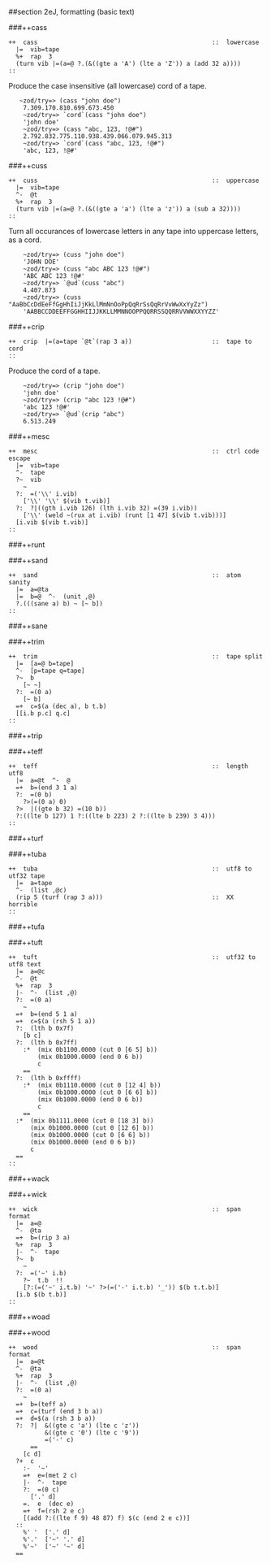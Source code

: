##section 2eJ, formatting (basic text)  

###++cass

```
++  cass                                                ::  lowercase
  |=  vib=tape
  %+  rap  3
  (turn vib |=(a=@ ?.(&((gte a 'A') (lte a 'Z')) a (add 32 a))))
::
```

Produce the case insensitive (all lowercase) cord of a tape.

       ~zod/try=> (cass "john doe")
        7.309.170.810.699.673.450
        ~zod/try=> `cord`(cass "john doe")
        'john doe'
        ~zod/try=> (cass "abc, 123, !@#")
        2.792.832.775.110.938.439.066.079.945.313
        ~zod/try=> `cord`(cass "abc, 123, !@#")
        'abc, 123, !@#' 

###++cuss

```
++  cuss                                                ::  uppercase
  |=  vib=tape
  ^-  @t
  %+  rap  3
  (turn vib |=(a=@ ?.(&((gte a 'a') (lte a 'z')) a (sub a 32))))
::
```

Turn all occurances of lowercase letters in any tape into uppercase letters, as a cord.

        ~zod/try=> (cuss "john doe")
        'JOHN DOE'
        ~zod/try=> (cuss "abc ABC 123 !@#")
        'ABC ABC 123 !@#'
        ~zod/try=> `@ud`(cuss "abc")
        4.407.873
        ~zod/try=> (cuss "AaBbCcDdEeFfGgHhIiJjKkLlMmNnOoPpQqRrSsQqRrVvWwXxYyZz")
        'AABBCCDDEEFFGGHHIIJJKKLLMMNNOOPPQQRRSSQQRRVVWWXXYYZZ'

###++crip

```
++  crip  |=(a=tape `@t`(rap 3 a))                      ::  tape to cord
::
```

Produce the cord of a tape.

        ~zod/try=> (crip "john doe")
        'john doe'
        ~zod/try=> (crip "abc 123 !@#")
        'abc 123 !@#'
        ~zod/try=> `@ud`(crip "abc")
        6.513.249

###++mesc

```
++  mesc                                                ::  ctrl code escape
  |=  vib=tape
  ^-  tape
  ?~  vib
    ~
  ?:  =('\\' i.vib)
    ['\\' '\\' $(vib t.vib)]
  ?:  ?|((gth i.vib 126) (lth i.vib 32) =(39 i.vib))
    ['\\' (weld ~(rux at i.vib) (runt [1 47] $(vib t.vib)))]
  [i.vib $(vib t.vib)]
::
```

###++runt

###++sand

```
++  sand                                                ::  atom sanity
  |=  a=@ta
  |=  b=@  ^-  (unit ,@)
  ?.(((sane a) b) ~ [~ b])
::
```

###++sane

###++trim

```
++  trim                                                ::  tape split
  |=  [a=@ b=tape]
  ^-  [p=tape q=tape]
  ?~  b
    [~ ~]
  ?:  =(0 a)
    [~ b]
  =+  c=$(a (dec a), b t.b)
  [[i.b p.c] q.c]
::
```

###++trip

###++teff

```
++  teff                                                ::  length utf8
  |=  a=@t  ^-  @
  =+  b=(end 3 1 a)
  ?:  =(0 b)
    ?>(=(0 a) 0)
  ?>  |((gte b 32) =(10 b))
  ?:((lte b 127) 1 ?:((lte b 223) 2 ?:((lte b 239) 3 4)))
::
```

###++turf

###++tuba

```
++  tuba                                                ::  utf8 to utf32 tape
  |=  a=tape
  ^-  (list ,@c)
  (rip 5 (turf (rap 3 a)))                              ::  XX horrible
::
```

###++tufa

###++tuft

```
++  tuft                                                ::  utf32 to utf8 text
  |=  a=@c
  ^-  @t
  %+  rap  3
  |-  ^-  (list ,@)
  ?:  =(0 a)
    ~
  =+  b=(end 5 1 a)
  =+  c=$(a (rsh 5 1 a))
  ?:  (lth b 0x7f)
    [b c]
  ?:  (lth b 0x7ff)
    :*  (mix 0b1100.0000 (cut 0 [6 5] b))
        (mix 0b1000.0000 (end 0 6 b))
        c
    ==
  ?:  (lth b 0xffff)
    :*  (mix 0b1110.0000 (cut 0 [12 4] b))
        (mix 0b1000.0000 (cut 0 [6 6] b))
        (mix 0b1000.0000 (end 0 6 b))
        c
    ==
  :*  (mix 0b1111.0000 (cut 0 [18 3] b))
      (mix 0b1000.0000 (cut 0 [12 6] b))
      (mix 0b1000.0000 (cut 0 [6 6] b))
      (mix 0b1000.0000 (end 0 6 b))
      c
  ==
::
```

###++wack

###++wick

```
++  wick                                                ::  span format
  |=  a=@
  ^-  @ta
  =+  b=(rip 3 a)
  %+  rap  3
  |-  ^-  tape
  ?~  b
    ~
  ?:  =('~' i.b)
    ?~  t.b  !!
    [?:(=('~' i.t.b) '~' ?>(=('-' i.t.b) '_')) $(b t.t.b)]
  [i.b $(b t.b)]
::
```

###++woad

###++wood

```
++  wood                                                ::  span format
  |=  a=@t
  ^-  @ta
  %+  rap  3
  |-  ^-  (list ,@)
  ?:  =(0 a)
    ~
  =+  b=(teff a)
  =+  c=(turf (end 3 b a))
  =+  d=$(a (rsh 3 b a))
  ?:  ?|  &((gte c 'a') (lte c 'z'))
          &((gte c '0') (lte c '9'))
          =('-' c)
      ==
    [c d]
  ?+  c
    :-  '~'
    =+  e=(met 2 c)
    |-  ^-  tape
    ?:  =(0 c)
      ['.' d]
    =.  e  (dec e)
    =+  f=(rsh 2 e c)
    [(add ?:((lte f 9) 48 87) f) $(c (end 2 e c))]
  ::
    %' '  ['.' d]
    %'.'  ['~' '.' d]
    %'~'  ['~' '~' d]
  ==
```
